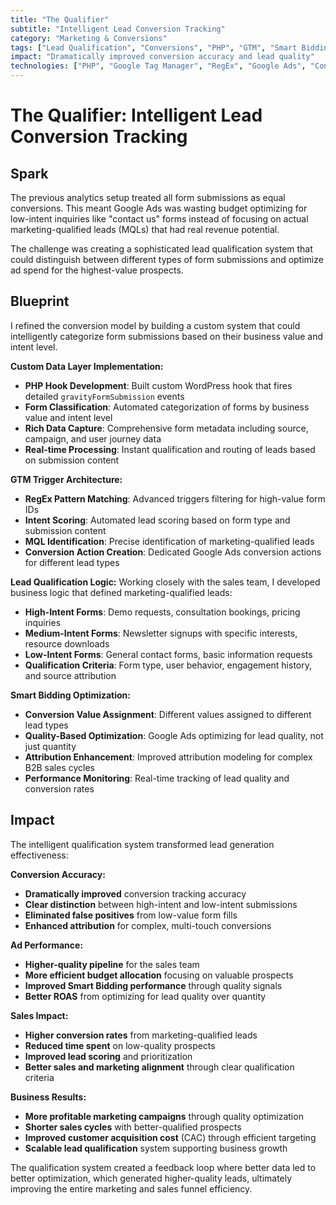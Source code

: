 ```yaml
---
title: "The Qualifier"
subtitle: "Intelligent Lead Conversion Tracking"
category: "Marketing & Conversions"
tags: ["Lead Qualification", "Conversions", "PHP", "GTM", "Smart Bidding"]
impact: "Dramatically improved conversion accuracy and lead quality"
technologies: ["PHP", "Google Tag Manager", "RegEx", "Google Ads", "Conversion Tracking"]
---
```


# The Qualifier: Intelligent Lead Conversion Tracking

## Spark
The previous analytics setup treated all form submissions as equal conversions. This meant Google Ads was wasting budget optimizing for low-intent inquiries like "contact us" forms instead of focusing on actual marketing-qualified leads (MQLs) that had real revenue potential.

The challenge was creating a sophisticated lead qualification system that could distinguish between different types of form submissions and optimize ad spend for the highest-value prospects.

## Blueprint
I refined the conversion model by building a custom system that could intelligently categorize form submissions based on their business value and intent level.

**Custom Data Layer Implementation:**
- **PHP Hook Development**: Built custom WordPress hook that fires detailed `gravityFormSubmission` events
- **Form Classification**: Automated categorization of forms by business value and intent level
- **Rich Data Capture**: Comprehensive form metadata including source, campaign, and user journey data
- **Real-time Processing**: Instant qualification and routing of leads based on submission content

**GTM Trigger Architecture:**
- **RegEx Pattern Matching**: Advanced triggers filtering for high-value form IDs
- **Intent Scoring**: Automated lead scoring based on form type and submission content
- **MQL Identification**: Precise identification of marketing-qualified leads
- **Conversion Action Creation**: Dedicated Google Ads conversion actions for different lead types

**Lead Qualification Logic:**
Working closely with the sales team, I developed business logic that defined marketing-qualified leads:
- **High-Intent Forms**: Demo requests, consultation bookings, pricing inquiries
- **Medium-Intent Forms**: Newsletter signups with specific interests, resource downloads
- **Low-Intent Forms**: General contact forms, basic information requests
- **Qualification Criteria**: Form type, user behavior, engagement history, and source attribution

**Smart Bidding Optimization:**
- **Conversion Value Assignment**: Different values assigned to different lead types
- **Quality-Based Optimization**: Google Ads optimizing for lead quality, not just quantity
- **Attribution Enhancement**: Improved attribution modeling for complex B2B sales cycles
- **Performance Monitoring**: Real-time tracking of lead quality and conversion rates

## Impact
The intelligent qualification system transformed lead generation effectiveness:

**Conversion Accuracy:**
- **Dramatically improved** conversion tracking accuracy
- **Clear distinction** between high-intent and low-intent submissions
- **Eliminated false positives** from low-value form fills
- **Enhanced attribution** for complex, multi-touch conversions

**Ad Performance:**
- **Higher-quality pipeline** for the sales team
- **More efficient budget allocation** focusing on valuable prospects
- **Improved Smart Bidding performance** through quality signals
- **Better ROAS** from optimizing for lead quality over quantity

**Sales Impact:**
- **Higher conversion rates** from marketing-qualified leads
- **Reduced time spent** on low-quality prospects
- **Improved lead scoring** and prioritization
- **Better sales and marketing alignment** through clear qualification criteria

**Business Results:**
- **More profitable marketing campaigns** through quality optimization
- **Shorter sales cycles** with better-qualified prospects
- **Improved customer acquisition cost** (CAC) through efficient targeting
- **Scalable lead qualification** system supporting business growth

The qualification system created a feedback loop where better data led to better optimization, which generated higher-quality leads, ultimately improving the entire marketing and sales funnel efficiency.
